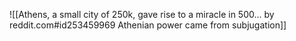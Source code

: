 ![[Athens, a small city of 250k, gave rise to a miracle in 500... by reddit.com#id253459969 Athenian power came from subjugation]]

